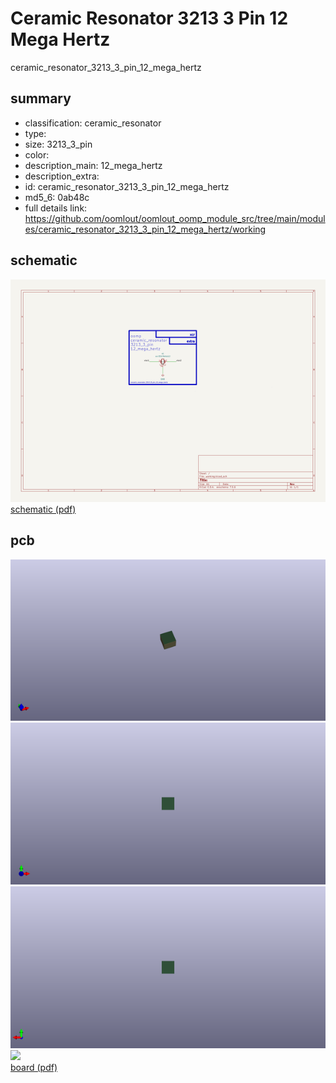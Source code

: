 # Ceramic Resonator 3213 3 Pin 12 Mega Hertz  
ceramic_resonator_3213_3_pin_12_mega_hertz  
 
## summary 
* classification: ceramic_resonator
* type: 
* size: 3213_3_pin
* color: 
* description_main: 12_mega_hertz
* description_extra: 
* id: ceramic_resonator_3213_3_pin_12_mega_hertz
* md5_6: 0ab48c
* full details link: https://github.com/oomlout/oomlout_oomp_module_src/tree/main/modules/ceramic_resonator_3213_3_pin_12_mega_hertz/working

## schematic  
![](kicad/current_version/working/working_schematic_600.png)  
[schematic (pdf)](kicad/current_version/working/working_schematic.pdf)  

## pcb  
![](kicad/current_version/working/working_3d_600.png) 
![](kicad/current_version/working/working_3d_front_600.png)  
![](kicad/current_version/working/working_3d_back_600.png)  
![](kicad/current_version/working/working_600.png)  
[board (pdf)](kicad/current_version/working/working.pdf)  




